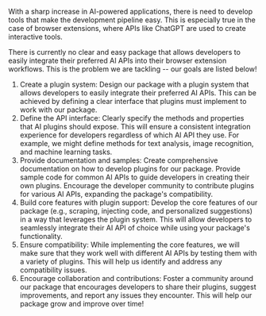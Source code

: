 With a sharp increase in AI-powered applications, there is need to develop tools that make the development pipeline easy. This is especially true in the case of browser extensions, where APIs like ChatGPT are used to create interactive tools.

There is currently no clear and easy package that allows developers to easily integrate their preferred AI APIs into their browser extension workflows. This is the problem we are tackling -- our goals are listed below!

 
1. Create a plugin system: Design our package with a plugin system that allows developers to easily integrate their preferred AI APIs. This can be achieved by defining a clear interface that plugins must implement to work with our package.
2. Define the API interface: Clearly specify the methods and properties that AI plugins should expose. This will ensure a consistent integration experience for developers regardless of which AI API they use. For example, we might define methods for text analysis, image recognition, and machine learning tasks.
3. Provide documentation and samples: Create comprehensive documentation on how to develop plugins for our package. Provide sample code for common AI APIs to guide developers in creating their own plugins. Encourage the developer community to contribute plugins for various AI APIs, expanding the package's compatibility.
4. Build core features with plugin support: Develop the core features of our package (e.g., scraping, injecting code, and personalized suggestions) in a way that leverages the plugin system. This will allow developers to seamlessly integrate their AI API of choice while using your package's functionality.
5. Ensure compatibility: While implementing the core features, we will make sure that they work well with different AI APIs by testing them with a variety of plugins. This will help us identify and address any compatibility issues.
6. Encourage collaboration and contributions: Foster a community around our package that encourages developers to share their plugins, suggest improvements, and report any issues they encounter. This will help our package grow and improve over time!


